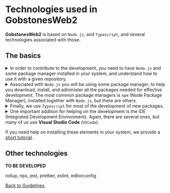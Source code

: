 # Technologies used in **GobstonesWeb2**

**GobstonesWeb2** is based on `Node.js`, and `Typescript`, and several technologies associated with those.

## The basics
<details><summary>
In order to contribute to the development, you need to have <code>Node.js</code> and some package manager installed in your system, and understand how to use it with a given repository.
</summary><p>

If you want to know more on `Node.js` there are a lot of good books and tutorials on it. 
A good starting point to know the basics on `Node.js` is [`nodejs.org`](https://nodejs.org/en/about/).
</p></details>

<details><summary>
Associated with <code>Node.js</code> you will be using some package manager, to help you download, install, and administer all the packages needed for effective development.
The most common package managers is <code>npm</code> (Node Package Manager), installed together with <code>Node.js</code>, but there are others.
</summary><p>

A good starting point to know the basics on `npm` is [`npmjs.com`](https://docs.npmjs.com/about-npm).
</p></details>

<details><summary>
Finally, we use <code>Typescript</code> for most of the development of new packages.
</summary><p>

A good starting point to know the basics on `Typescript` is [`typescriptlang.org`](https://www.typescriptlang.org/docs/).
</p></details>

<details><summary>
One important addition for helping on the development is the IDE (Integrated Development Environment).
Again, there are several ones, but many of us use <b>Visual Studio Code</b> (<code>VSCode</code>).
</summary><p>

A good starting point to know the basics on `VSCode` is [`code.visualstudio.com`](https://code.visualstudio.com/docs).
</p></details>

If you need help on installing these elements in your system, we provide a [short tutorial](./installation-tutorial.md).

## Other technologies

**TO BE DEVELOPED**

rollup, nps, jest, prettier, eslint, editorconfig

[Back to Guidelines](../README.md).